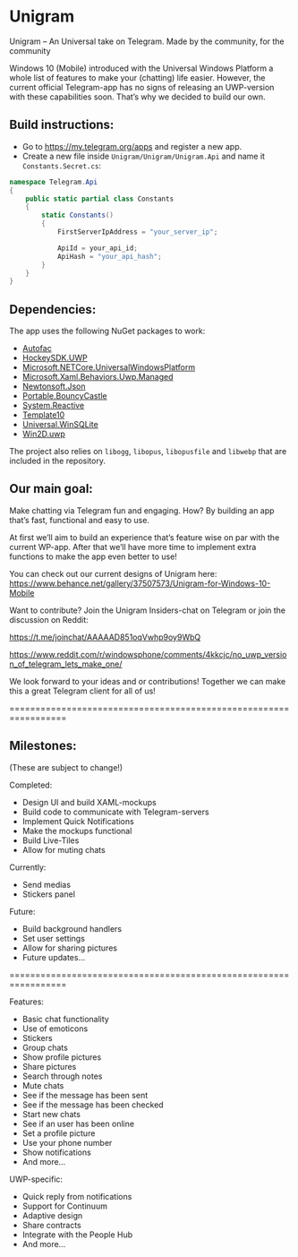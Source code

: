 # Unigram
Unigram – An Universal take on Telegram. Made by the community, for the community

Windows 10 (Mobile) introduced with the Universal Windows Platform a whole list of features to make your (chatting) life easier. However, the current official Telegram-app has no signs of releasing an UWP-version with these capabilities soon. That’s why we decided to build our own.

Build instructions:
-
* Go to https://my.telegram.org/apps and register a new app.
* Create a new file inside `Unigram/Unigram/Unigram.Api` and name it `Constants.Secret.cs`:
```csharp
namespace Telegram.Api
{
    public static partial class Constants
    {
        static Constants()
        {
            FirstServerIpAddress = "your_server_ip";

            ApiId = your_api_id;
            ApiHash = "your_api_hash";
        }
    }
}
```

Dependencies:
-
The app uses the following NuGet packages to work:
* [Autofac](https://www.nuget.org/packages/Autofac/)
* [HockeySDK.UWP](https://www.nuget.org/packages/HockeySDK.UWP/)
* [Microsoft.NETCore.UniversalWindowsPlatform](https://www.nuget.org/packages/Microsoft.NETCore.UniversalWindowsPlatform/)
* [Microsoft.Xaml.Behaviors.Uwp.Managed](https://www.nuget.org/packages/Microsoft.Xaml.Behaviors.Uwp.Managed/)
* [Newtonsoft.Json](https://www.nuget.org/packages/Newtonsoft.Json/)
* [Portable.BouncyCastle](https://www.nuget.org/packages/Portable.BouncyCastle/)
* [System.Reactive](https://www.nuget.org/packages/System.Reactive/)
* [Template10](https://www.nuget.org/packages/Template10/)
* [Universal.WinSQLite](https://www.nuget.org/packages/Universal.WinSQLite/)
* [Win2D.uwp](https://www.nuget.org/packages/Win2D.uwp/)

The project also relies on `libogg`, `libopus`, `libopusfile` and `libwebp` that are included in the repository.

Our main goal:
-
Make chatting via Telegram fun and engaging. How? By building an app that’s fast, functional and easy to use.


At first we’ll aim to build an experience that’s feature wise on par with the current WP-app. After that we’ll have more time to implement extra functions to make the app even better to use!

You can check out our current designs of Unigram here:
https://www.behance.net/gallery/37507573/Unigram-for-Windows-10-Mobile

Want to contribute? Join the Unigram Insiders-chat on Telegram or join the discussion on Reddit: 

https://t.me/joinchat/AAAAAD851oqVwhp9oy9WbQ

https://www.reddit.com/r/windowsphone/comments/4kkcjc/no_uwp_version_of_telegram_lets_make_one/

We look forward to your ideas and or contributions! Together we can make this a great Telegram client for all of us!

=================================================================

Milestones:
-
(These are subject to change!)

Completed:
-	Design UI and build XAML-mockups
-	Build code to communicate with Telegram-servers
-	Implement Quick Notifications
-	Make the mockups functional
-	Build Live-Tiles
-	Allow for muting chats

Currently:
-   Send medias
-   Stickers panel

Future:
-	Build background handlers
-	Set user settings
-	Allow for sharing pictures
-	Future updates…

=================================================================

Features:
-	Basic chat functionality
-	Use of emoticons
-	Stickers
-	Group chats
-	Show profile pictures
-	Share pictures
-	Search through notes
-	Mute chats
-	See if the message has been sent
-	See if the message has been checked
-	Start new chats
-	See if an user has been online
-	Set a profile picture
-	Use your phone number
-	Show notifications
-	And more…

UWP-specific:
-	Quick reply from notifications
-	Support for Continuum
-	Adaptive design
-	Share contracts
-	Integrate with the People Hub
-	And more…

[SQLite]:https://marketplace.visualstudio.com/items?itemName=SQLiteDevelopmentTeam.SQLiteforUniversalWindowsPlatform
